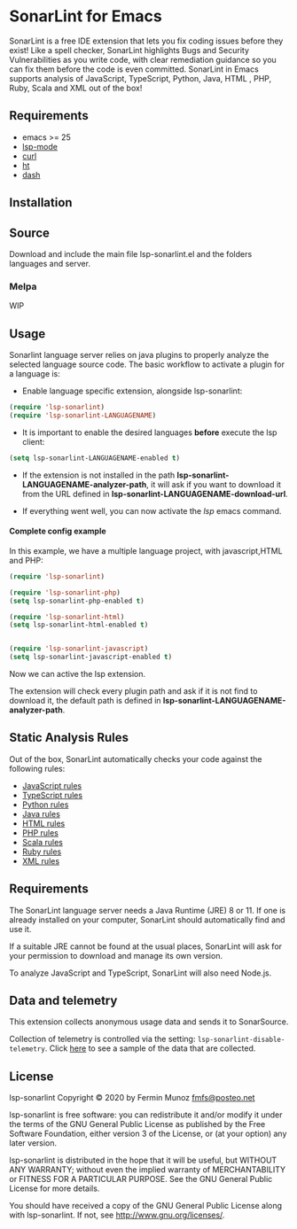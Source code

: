 # SonarLint for Emacs

SonarLint is a free IDE extension that lets you fix coding issues before they exist! Like a spell checker, SonarLint highlights Bugs and Security Vulnerabilities as you write code, with clear remediation guidance so you can fix them before the code is even committed. 
SonarLint in Emacs supports analysis of JavaScript, TypeScript, Python, Java, HTML , PHP, Ruby, Scala and XML out of the box!
## Requirements

- emacs >= 25
- [lsp-mode](https://github.com/emacs-lsp/lsp-mode)
- [curl](https://curl.haxx.se/)
- [ht](https://github.com/Wilfred/ht.el)
- [dash](https://github.com/magnars/dash.el)


## Installation

## Source
Download and include the main file lsp-sonarlint.el and the folders languages and server.

### Melpa
WIP

## Usage
Sonarlint language server relies on java plugins to properly analyze the selected language source code.
The basic workflow to activate a plugin for a language is:

 - Enable language specific extension, alongside lsp-sonarlint:

``` lisp
(require 'lsp-sonarlint)
(require 'lsp-sonarlint-LANGUAGENAME)
``` 

- It is important to enable the desired languages **before** execute the lsp client:

``` lisp
(setq lsp-sonarlint-LANGUAGENAME-enabled t)
``` 

- If the extension is not installed in the path **lsp-sonarlint-LANGUAGENAME-analyzer-path**, it will ask if you want to download it from
the URL defined in **lsp-sonarlint-LANGUAGENAME-download-url**.

- If everything went well, you can now activate the *lsp* emacs command.


#### Complete config example
In this example, we have a multiple language project, with javascript,HTML and PHP:

``` lisp
(require 'lsp-sonarlint)

(require 'lsp-sonarlint-php)
(setq lsp-sonarlint-php-enabled t)

(require 'lsp-sonarlint-html)
(setq lsp-sonarlint-html-enabled t)


(require 'lsp-sonarlint-javascript)
(setq lsp-sonarlint-javascript-enabled t)

``` 
Now we can active the lsp extension.

The extension will check every plugin path and ask if it is not find to download it,
the default path is defined in **lsp-sonarlint-LANGUAGENAME-analyzer-path**.




 

## Static Analysis Rules

Out of the box, SonarLint automatically checks your code against the following rules:

- [JavaScript rules](https://rules.sonarsource.com/javascript)
- [TypeScript rules](https://rules.sonarsource.com/typescript)
- [Python rules](https://rules.sonarsource.com/python)
- [Java rules](https://rules.sonarsource.com/java)
- [HTML rules](https://rules.sonarsource.com/html)
- [PHP rules](https://rules.sonarsource.com/php)
- [Scala rules](https://rules.sonarsource.com/scala)
- [Ruby rules](https://rules.sonarsource.com/ruby)
- [XML rules](https://rules.sonarsource.com/xml)

## Requirements

The SonarLint language server needs a Java Runtime (JRE) 8 or 11. If one is already installed on your computer, SonarLint should automatically find and use it.

If a suitable JRE cannot be found at the usual places, SonarLint will ask for your permission to download and manage its own version.

To analyze JavaScript and TypeScript, SonarLint will also need Node.js.

## Data and telemetry

This extension collects anonymous usage data and sends it to SonarSource. 

Collection of telemetry is controlled via the setting: `lsp-sonarlint-disable-telemetry`. Click [here](https://github.com/SonarSource/sonarlint-vscode/blob/master/telemetry-sample.md) to see a sample of the data that are collected.

## License
lsp-sonarlint Copyright © 2020 by Fermin Munoz <fmfs@posteo.net>

lsp-sonarlint is free software: you can redistribute it and/or modify
it under the terms of the GNU General Public License as published by
the Free Software Foundation, either version 3 of the License, or
(at your option) any later version.

lsp-sonarlint is distributed in the hope that it will be useful,
but WITHOUT ANY WARRANTY; without even the implied warranty of
MERCHANTABILITY or FITNESS FOR A PARTICULAR PURPOSE.  See the
GNU General Public License for more details.

You should have received a copy of the GNU General Public License
along with lsp-sonarlint.  If not, see <http://www.gnu.org/licenses/>.
